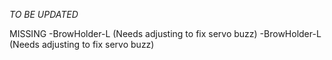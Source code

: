 *TO BE UPDATED*

MISSING
-BrowHolder-L (Needs adjusting to fix servo buzz)
-BrowHolder-L (Needs adjusting to fix servo buzz)
